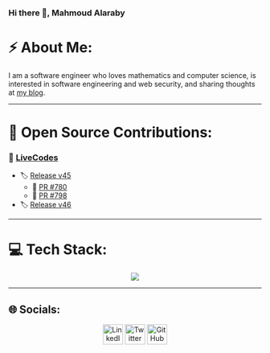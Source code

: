 ### Hi there 👋, Mahmoud Alaraby

# ⚡ About Me:

I am a software engineer who loves mathematics and computer science, is interested in software engineering and web security, and sharing thoughts at [my blog](https://seth0x41.github.io/).

---

# 🧩 Open Source Contributions:
### 🚀 [LiveCodes](https://github.com/live-codes/livecodes)
- 🏷️ [Release v45](https://github.com/live-codes/livecodes/releases/tag/v45)
  - 🔧 [PR #780](https://github.com/live-codes/livecodes/issues/780)
  - 🔨 [PR #798](https://github.com/live-codes/livecodes/pull/798)
- 🏷️ [Release v46](https://github.com/live-codes/livecodes/releases/tag/v46)

---

# 💻 Tech Stack:
<p align="center">
  <img src="https://skillicons.dev/icons?i=java,spring,js,nodejs,python,php,fastapi,flask,nginx,mysql,docker,azure&perline=6" />
</p>

---

## 🌐 Socials:
<p align="center">
  <a href="https://linkedin.com/in/Seth0x41"><img src="https://skillicons.dev/icons?i=linkedin" height="40" alt="LinkedIn"/></a>
  <a href="https://twitter.com/Seth0x41"><img src="https://skillicons.dev/icons?i=twitter" height="40" alt="Twitter"/></a>
  <a href="https://github.com/Seth0x41"><img src="https://skillicons.dev/icons?i=github" height="40" alt="GitHub"/></a>


</p>

